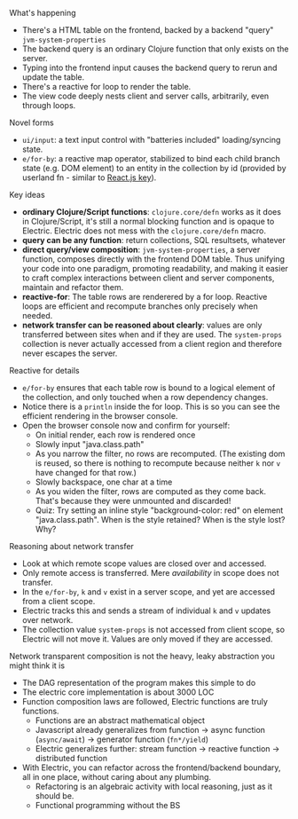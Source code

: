 What's happening

* There's a HTML table on the frontend, backed by a backend "query" `jvm-system-properties` 
* The backend query is an ordinary Clojure function that only exists on the server.
* Typing into the frontend input causes the backend query to rerun and update the table.
* There's a reactive for loop to render the table.
* The view code deeply nests client and server calls, arbitrarily, even through loops.

Novel forms

* `ui/input`: a text input control with "batteries included" loading/syncing state.
* `e/for-by`: a reactive map operator, stabilized to bind each child branch state (e.g. DOM element) to an entity in the collection by id (provided by userland fn - similar to [React.js key](https://stackoverflow.com/questions/28329382/understanding-unique-keys-for-array-children-in-react-js/43892905#43892905)).

Key ideas

* **ordinary Clojure/Script functions**: `clojure.core/defn` works as it does in Clojure/Script, it's still a normal blocking function and is opaque to Electric. Electric does not mess with the `clojure.core/defn` macro.
* **query can be any function**: return collections, SQL resultsets, whatever
* **direct query/view composition**: `jvm-system-properties`, a server function, composes directly with the frontend DOM table. Thus unifying your code into one paradigm, promoting readability, and making it easier to craft complex interactions between client and server components, maintain and refactor them.
* **reactive-for**: The table rows are renderered by a for loop. Reactive loops are efficient and recompute branches only precisely when needed.
* **network transfer can be reasoned about clearly**: values are only transferred between sites when and if they are used. The `system-props` collection is never actually accessed from a client region and therefore never escapes the server.

Reactive for details

* `e/for-by` ensures that each table row is bound to a logical element of the collection, and only touched when a row dependency changes.
* Notice there is a `println` inside the for loop. This is so you can see the efficient rendering in the browser console. 
* Open the browser console now and confirm for yourself:
  * On initial render, each row is rendered once
  * Slowly input "java.class.path"
  * As you narrow the filter, no rows are recomputed. (The existing dom is reused, so there is nothing to recompute because neither `k` nor `v` have changed for that row.)
  * Slowly backspace, one char at a time
  * As you widen the filter, rows are computed as they come back. That's because they were unmounted and discarded!
  * Quiz: Try setting an inline style "background-color: red" on element "java.class.path". When is the style retained? When is the style lost? Why?

Reasoning about network transfer

* Look at which remote scope values are closed over and accessed.
* Only remote access is transferred. Mere *availability* in scope does not transfer.
* In the `e/for-by`, `k` and `v` exist in a server scope, and yet are accessed from a client scope.
* Electric tracks this and sends a stream of individual `k` and `v` updates over network.
* The collection value `system-props` is not accessed from client scope, so Electric will not move it. Values are only moved if they are accessed.

Network transparent composition is not the heavy, leaky abstraction you might think it is

* The DAG representation of the program makes this simple to do
* The electric core implementation is about 3000 LOC
* Function composition laws are followed, Electric functions are truly functions.
  * Functions are an abstract mathematical object
  * Javascript already generalizes from function -> async function (`async/await`) -> generator function (`fn*/yield`)
  * Electric generalizes further: stream function -> reactive function -> distributed function
* With Electric, you can refactor across the frontend/backend boundary, all in one place, without caring about any plumbing. 
  * Refactoring is an algebraic activity with local reasoning, just as it should be. 
  * Functional programming without the BS
